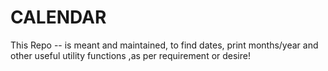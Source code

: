 # CALENDAR
This Repo -- is meant and maintained, to find dates, print months/year and other useful utility functions ,as per requirement or desire!
